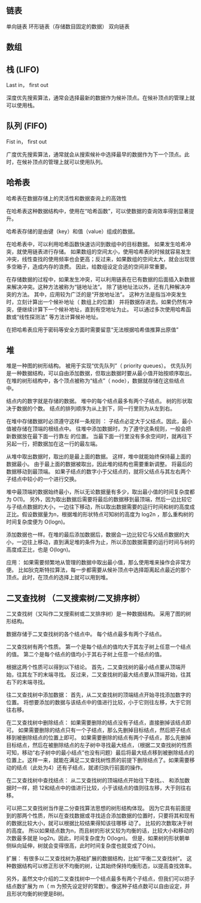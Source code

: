 ## 链表
单向链表
环形链表（存储数目固定的数据）
双向链表

## 数组

## 栈 (LIFO)
Last in， first out

深度优先搜索算法，通常会选择最新的数据作为候补顶点。在候补顶点的管理上就可以使用栈。

## 队列 (FIFO)
Fist in， first out

广度优先搜索算法，通常就会从搜索候补中选择最早的数据作为下一个顶点。此时，在候补顶点的管理上就可以使用队列。

## 哈希表
哈希表在数据存储上的灵活性和数据查询上的高效性

在哈希表这种数据结构中，使用在“哈希函数”，可以使数据的查询效率得到显著提升。

哈希表存储的是由键（key）和值（value）组成的数据。

在哈希表中，可以利用哈希函数快速访问到数组中的目标数据。
如果发生哈希冲突，就使用链表进行存储。
如果数组的空间太小，使用哈希表的时候就容易发生冲突，线性查找的使用频率也会更高；反过来，如果数组的空间太大，就会出现很多空箱子，造成内存的浪费。
因此，给数组设定合适的空间非常重要。


在存储数据的过程中，如果发生冲突，可以利用链表在已有数据的后面插入新数据来解决冲突。这种方法被称为“链地址法”。
除了链地址法以外，还有几种解决冲突的方法。
其中，应用较为广泛的是“开放地址法”。
这种方法是指当冲突发生时，立刻计算出一个候补地址（ 数组上的位置） 并将数据存进去。如果仍然有冲突，便继续计算下一个候补地址，直到有空地址为止。
可以通过多次使用哈希函数或“线性探测法” 等方法计算候补地址。

在把哈希表应用于密码等安全方面时需要留意“无法根据哈希值推算出原值”


## 堆

堆是一种图的树形结构。
被用于实现“优先队列”（ priority queues）。
优先队列是一种数据结构，可以自由添加数据，但取出数据时要从最小值开始按顺序取出。
在堆的树形结构中，各个顶点被称为“结点”（ node），数据就存储在这些结点中。


结点内的数字就是存储的数据。
堆中的每个结点最多有两个子结点。
树的形状取决于数据的个数。
结点的排列顺序为从上到下，同一行里则为从左到右。


在堆中存储数据时必须遵守这样一条规则 ：
子结点必定大于父结点。因此，最小值被存储在顶端的根结点中。
往堆中添加数据时，为了遵守这条规则，一般会把新数据放在最下面一行靠左
的位置。
当最下面一行里没有多余空间时，就再往下另起一行，把数据加在这一行的最左端。


从堆中取出数据时，取出的是最上面的数据。
这样，堆中就能始终保持最上面的数据最小。
由于最上面的数据被取出，因此堆的结构也需要重新调整。
将最后的数据移动到最顶端。
如果子结点的数字小于父结点的，就将父结点与其左右两个子结点中较小的一个进行交换。


堆中最顶端的数据始终最小，所以无论数据量有多少，取出最小值的时间复杂度都为 O(1)。
另外，因为取出数据后需要将最后的数据移到最顶端，然后一边比较它与子结点数据的大小，一边往下移动，所以取出数据需要的运行时间和树的高度成正比。假设数据量为n，根据堆的形状特点可知树的高度为 log2n ，那么重构树的时间复杂度便为 O(logn)。

添加数据也一样。在堆的最后添加数据后，数据会一边比较它与父结点数据的大小，一边往上移动，直到满足堆的条件为止，所以添加数据需要的运行时间与树的高度成正比，也是 O(logn)。


应用：
如果需要频繁地从管理的数据中取出最小值，那么使用堆来操作会非常方便。
比如狄克斯特拉算法，每一步都需要从候补顶点中选择距离起点最近的那个顶点。此时，在顶点的选择上就可以用到堆。

## 二叉查找树 （二叉搜索树/二叉排序树）

二叉查找树（又叫作二叉搜索树或二叉排序树）是一种数据结构。
采用了图的树形结构。

数据存储于二叉查找树的各个结点中。
每个结点最多有两个子结点。

二叉查找树有两个性质。
第一个是每个结点的值均大于其左子树上任意一个结点的值。
第二个是每个结点的值均小于其右子树上任意一个结点的值。

根据这两个性质可以得到以下结论。
首先，二叉查找树的最小结点要从顶端开始，往其左下的末端寻找。
反过来，二叉查找树的最大结点要从顶端开始，往其右下的末端寻找。

往二叉查找树中添加数据：
首先，从二叉查找树的顶端结点开始寻找添加数字的位置。
将想要添加的数据与该结点中的值进行比较，小于它则往左移，大于它则往右移。


在二叉查找树中删除结点：
如果需要删除的结点没有子结点，直接删掉该结点即可。
如果需要删除的结点只有一个子结点，那么先删掉目标结点，然后把子结点移到被删除结点的位置上即可。
如果需要删除的结点有两个子结点，那么先删掉目标结点，然后在被删除结点的左子树中寻找最大结点，（根据二叉查找树的性质可知，移动“右子树中的最小结点”也没有问题）最后将最大结点移到被删除结点的位置上。这样一来，就能在满足二叉查找树性质的前提下删除结点了。如果需要移动的结点（此处为4）还有子结点，就递归执行前面的操作。

在二叉查找树中查找结点：
从二叉查找树的顶端结点开始往下查找。、
和添加数据时一样，把 12和结点中的值进行比较，小于该结点的值则往左移，大于则往右移。


可以把二叉查找树当作是二分查找算法思想的树形结构体现。
因为它具有前面提到的那两个性质，所以在查找数据或寻找适合添加数据的位置时，只要将其和现有的数据比较大小，就可以根据比较结果得知该往哪移
动了。
比较的次数取决于树的高度。
所以如果结点数为n，而且树的形状又较为均衡的话，比较大小和移动的次数最多就是 log2n。因此，时间复杂度为 O(logn)。
但是，如果树的形状朝单侧纵向延伸，树就会变得很高，此时时间复杂度也就变成了O(n)。

扩展：
有很多以二叉查找树为基础扩展的数据结构，比如“平衡二叉查找树”。
这种数据结构可以修正形状不均衡的树，让其始终保持均衡形态，以提高查找效率。

另外，虽然文中介绍的二叉查找树中一个结点最多有两个子结点，但我们可以把子结点数扩展为 m（ m 为预先设定好的常数）。像这种子结点数可以自由设定，并且形状均衡的树便是B树。


